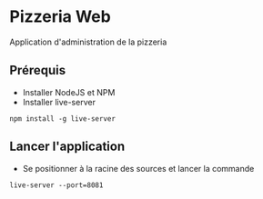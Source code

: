 # Pizzeria Web 
Application d'administration de la pizzeria

## Prérequis
* Installer NodeJS et NPM
* Installer live-server
```
npm install -g live-server
```

## Lancer l'application
* Se positionner à la racine des sources et lancer la commande
```
live-server --port=8081
```
